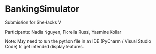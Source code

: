 # BankingSimulator
Submission for SheHacks V

Participants: Nadia Nguyen, Fiorella Russi, Yasmine Kollar

Note: May need to run the python file in an IDE (PyCharm / Visual Studio Code) to get intended display features. 

